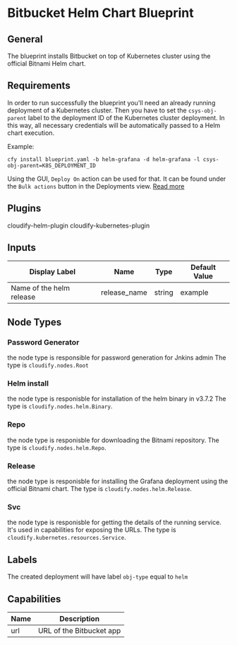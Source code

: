 # Bitbucket Helm Chart Blueprint

## General

The blueprint installs Bitbucket on top of Kubernetes cluster using the official Bitnami Helm chart.

## Requirements

In order to run successfully the blueprint you'll need an already running deployment of a Kubernetes cluster.
Then you have to set the `csys-obj-parent` label to the deployment ID of the Kubernetes cluster deployment.
In this way, all necessary credentials will be automatically passed to a Helm chart execution.

Example:
```shell
cfy install blueprint.yaml -b helm-grafana -d helm-grafana -l csys-obj-parent=K8S_DEPLOYMENT_ID
```

Using the GUI, `Deploy On` action can be used for that. It can be found under the `Bulk actions` button in the Deployments view. [Read more](https://docs.cloudify.co/latest/working_with/console/widgets/deploymentsview/#bulk-actions)

## Plugins

cloudify-helm-plugin
cloudify-kubernetes-plugin

## Inputs

| Display Label                     | Name          | Type   | Default Value    |
| --------------------------------- | ------------- | ------ | ---------------- |
| Name of the helm release          | release_name  | string | example          |

## Node Types

### Password Generator
the node type is responsible for password generation for Jnkins admin
The type is `cloudify.nodes.Root`

### Helm install
the node type is responisble for installation of the helm binary in v3.7.2
The type is `cloudify.nodes.helm.Binary`. 

### Repo
the node type is responisble for downloading the Bitnami repository.
The type is `cloudify.nodes.helm.Repo`. 

### Release
the node type is responisble for installing the Grafana deployment using the official Bitnami chart.
The type is `cloudify.nodes.helm.Release`. 

### Svc
the node type is responisble for getting the details of the running service. It's used in capabilities for exposing the URLs.
The type is `cloudify.kubernetes.resources.Service`.

## Labels

The created deployment will have label `obj-type` equal to `helm`

## Capabilities

| Name             | Description                             |
| ---------------- | --------------------------------------- |
| url              | URL of the Bitbucket app                |